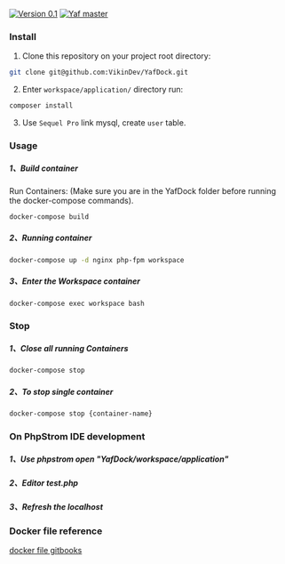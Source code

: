[![Version 0.1](https://img.shields.io/badge/Version-0.1-brightgreen.svg)](https://github.com/VikinDev/YafDock)
[![Yaf master](https://img.shields.io/badge/Yaf-master-brightgreen.svg)](https://github.com/laruence/yaf)

### Install

1. Clone this repository on your project root directory:

```bash
git clone git@github.com:VikinDev/YafDock.git
```

2. Enter `workspace/application/` directory run:

```bash
composer install
```

3. Use `Sequel Pro` link mysql, create `user` table.


### Usage

##### 1、Build container

Run Containers: (Make sure you are in the YafDock folder before running the docker-compose commands).

```bash
docker-compose build
```
##### 2、Running container

```bash
docker-compose up -d nginx php-fpm workspace
```
##### 3、Enter the Workspace container

```bash
docker-compose exec workspace bash
```

### Stop

##### 1、Close all running Containers

```bash
docker-compose stop
```
##### 2、To stop single container 

```bash
docker-compose stop {container-name}
```

### On PhpStrom IDE development 

##### 1、Use phpstrom open "YafDock/workspace/application"

##### 2、Editor test.php

##### 3、Refresh the localhost


### Docker file reference
[docker file gitbooks](https://yeasy.gitbooks.io/docker_practice/content/image/dockerfile/)

